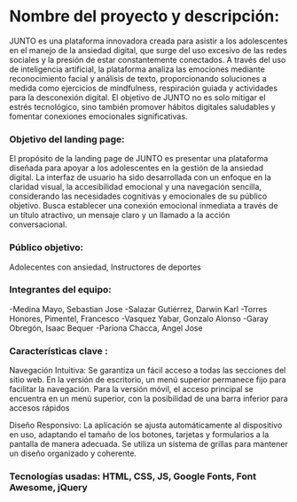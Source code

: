<h1>Nombre del proyecto y descripción:</h1>

JUNTO es una plataforma innovadora creada para asistir a los adolescentes en el manejo de la ansiedad digital, que surge del uso excesivo de las redes sociales y la presión de estar constantemente conectados. A través del uso de inteligencia artificial, la plataforma analiza las emociones mediante reconocimiento facial y análisis de texto, proporcionando soluciones a medida como ejercicios de mindfulness, respiración guiada y actividades para la desconexión digital. El objetivo de JUNTO no es solo mitigar el estrés tecnológico, sino también promover hábitos digitales saludables y fomentar conexiones emocionales significativas.

<h3>Objetivo del landing page:</h3>

El propósito de la landing page de JUNTO es presentar una plataforma diseñada para apoyar a los adolescentes en la gestión de la ansiedad digital. La interfaz de usuario ha sido desarrollada con un enfoque en la claridad visual, la accesibilidad emocional y una navegación sencilla, considerando las necesidades cognitivas y emocionales de su público objetivo. Busca establecer una conexión emocional inmediata a través de un título atractivo, un mensaje claro y un llamado a la acción conversacional.

<h3>Público objetivo:</h3>
Adolecentes con ansiedad, Instructores de deportes

<h3>Integrantes del equipo:</h3>
-Medina Mayo, Sebastian Jose
-Salazar Gutiérrez, Darwin Karl
-Torres Honores, Pimentel, Francesco
-Vasquez Yabar, Gonzalo Alonso
-Garay Obregón, Isaac Bequer
-Pariona Chacca, Angel Jose

<h3>Características clave :</h3>
Navegación Intuitiva: Se garantiza un fácil acceso a todas las secciones del sitio web. En la versión de escritorio, un menú superior permanece fijo para facilitar la navegación. Para la versión móvil, el acceso principal se encuentra en un menú superior, con la posibilidad de una barra inferior para accesos rápidos

Diseño Responsivo: La aplicación se ajusta automáticamente al dispositivo en uso, adaptando el tamaño de los botones, tarjetas y formularios a la pantalla de manera adecuada. Se utiliza un sistema de grillas para mantener un diseño organizado y coherente.

<h3>Tecnologías usadas: HTML, CSS, JS, Google Fonts, Font Awesome, jQuery</h3>
